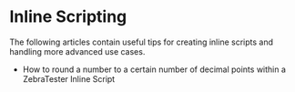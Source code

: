 # Inline Scripting

The following articles contain useful tips for creating inline scripts and handling more advanced use cases.

* How to round a number to a certain number of decimal points within a ZebraTester Inline Script
